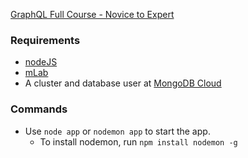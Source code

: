 [GraphQL Full Course - Novice to Expert](https://www.youtube.com/watch?v=ed8SzALpx1Q&t=1268s&ab_channel=freeCodeCamp.org)

### Requirements
- [nodeJS](https://nodejs.org/en/)
- [mLab](https://mlab.com/)
- A cluster and database user at [MongoDB Cloud](https://cloud.mongodb.com/)

### Commands
- Use `node app` or `nodemon app` to start the app.
  - To install nodemon, run `npm install nodemon -g`

